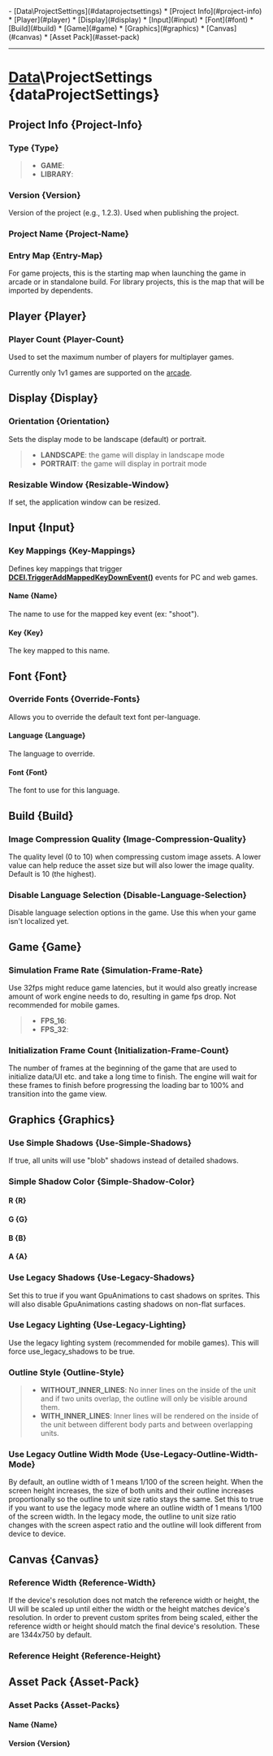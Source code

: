 <div id="toc" markdown="1">
- [Data\ProjectSettings](#dataprojectsettings)
  * [Project Info](#project-info)
  * [Player](#player)
  * [Display](#display)
  * [Input](#input)
  * [Font](#font)
  * [Build](#build)
  * [Game](#game)
  * [Graphics](#graphics)
  * [Canvas](#canvas)
  * [Asset Pack](#asset-pack)

</div>

***

# [](dcei.engine.proto.ProjectSettings)**[Data](Data)\ProjectSettings** {dataProjectSettings}

[](manual-wiki-start)

[](manual-wiki-end)

## [](dcei.engine.proto.ProjectSettings.project_info)**Project Info** {Project-Info}

[](manual-wiki-start)

[](manual-wiki-end)

### [](dcei.engine.proto.ProjectInfo.type)**Type** {Type}

[](manual-wiki-start)

[](manual-wiki-end)

>* **GAME**: 
>* **LIBRARY**: 

### [](dcei.engine.proto.ProjectInfo.version)**Version** {Version}
Version of the project (e.g., 1.2.3). Used when publishing the project.

[](manual-wiki-start)

[](manual-wiki-end)

### [](dcei.engine.proto.ProjectInfo.project_name)**Project Name** {Project-Name}

[](manual-wiki-start)

[](manual-wiki-end)

### [](dcei.engine.proto.ProjectInfo.entry_map)**Entry Map** {Entry-Map}
For game projects, this is the starting map when launching the game in arcade or in standalone build. For library projects, this is the map that will be imported by dependents.

[](manual-wiki-start)

[](manual-wiki-end)

## [](dcei.engine.proto.ProjectSettings.player)**Player** {Player}

[](manual-wiki-start)

[](manual-wiki-end)

### [](dcei.engine.proto.PlayerSettings.player_count)**Player Count** {Player-Count}
Used to set the maximum number of players for multiplayer games.

[](manual-wiki-start)
Currently only 1v1 games are supported on the [arcade](https://platform.wildsky.dev/).
[](manual-wiki-end)

## [](dcei.engine.proto.ProjectSettings.display)**Display** {Display}

[](manual-wiki-start)

[](manual-wiki-end)

### [](dcei.engine.proto.DisplaySettings.orientation)**Orientation** {Orientation}
Sets the display mode to be landscape (default) or portrait.

[](manual-wiki-start)

[](manual-wiki-end)

>* **LANDSCAPE**: the game will display in landscape mode
>* **PORTRAIT**: the game will display in portrait mode

### [](dcei.engine.proto.DisplaySettings.resizable_window)**Resizable Window** {Resizable-Window}
If set, the application window can be resized.

[](manual-wiki-start)

[](manual-wiki-end)

## [](dcei.engine.proto.ProjectSettings.input)**Input** {Input}

[](manual-wiki-start)

[](manual-wiki-end)

### [](dcei.engine.proto.InputSettings.key_mappings)**Key Mappings** {Key-Mappings}

[](manual-wiki-start)
Defines key mappings that trigger **[DCEI.TriggerAddMappedKeyDownEvent()](Trigger-API-Reference-DCEI-Events-Input#triggeraddmappedkeydownevent-2)** events for PC and web games.
[](manual-wiki-end)

#### [](dcei.engine.proto.InputSettings.KeyMapping.name)**Name** {Name}
The name to use for the mapped key event (ex: "shoot").

[](manual-wiki-start)

[](manual-wiki-end)

#### [](dcei.engine.proto.InputSettings.KeyMapping.key)**Key** {Key}
The key mapped to this name.

[](manual-wiki-start)

[](manual-wiki-end)

## [](dcei.engine.proto.ProjectSettings.font)**Font** {Font}

[](manual-wiki-start)

[](manual-wiki-end)

### [](dcei.engine.proto.FontSettings.override_fonts)**Override Fonts** {Override-Fonts}
Allows you to override the default text font per-language.

[](manual-wiki-start)

[](manual-wiki-end)

#### [](dcei.engine.proto.FontSettings.FontSetting.language)**Language** {Language}
The language to override.

[](manual-wiki-start)

[](manual-wiki-end)

#### [](dcei.engine.proto.FontSettings.FontSetting.font)**Font** {Font}
The font to use for this language.

[](manual-wiki-start)

[](manual-wiki-end)

## [](dcei.engine.proto.ProjectSettings.build)**Build** {Build}

[](manual-wiki-start)

[](manual-wiki-end)

### [](dcei.engine.proto.BuildSettings.image_compression_quality)**Image Compression Quality** {Image-Compression-Quality}
The quality level (0 to 10) when compressing custom image assets. A lower value can help reduce the asset size but will also lower the image quality. Default is 10 (the highest).

[](manual-wiki-start)

[](manual-wiki-end)

### [](dcei.engine.proto.BuildSettings.disable_language_selection)**Disable Language Selection** {Disable-Language-Selection}
Disable language selection options in the game. Use this when your game isn't localized yet.

[](manual-wiki-start)

[](manual-wiki-end)

## [](dcei.engine.proto.ProjectSettings.game)**Game** {Game}

[](manual-wiki-start)

[](manual-wiki-end)

### [](dcei.engine.proto.GameSettings.simulation_frame_rate)**Simulation Frame Rate** {Simulation-Frame-Rate}
Use 32fps might reduce game latencies, but it would also greatly increase amount of work engine needs to do, resulting in game fps drop. Not recommended for mobile games.

[](manual-wiki-start)

[](manual-wiki-end)

>* **FPS_16**: 
>* **FPS_32**: 

### [](dcei.engine.proto.GameSettings.initialization_frame_count)**Initialization Frame Count** {Initialization-Frame-Count}
The number of frames at the beginning of the game that are used to initialize data/UI etc. and take a long time to finish. The engine will wait for these frames to finish before progressing the loading bar to 100% and transition into the game view.

[](manual-wiki-start)

[](manual-wiki-end)

## [](dcei.engine.proto.ProjectSettings.graphics)**Graphics** {Graphics}

[](manual-wiki-start)

[](manual-wiki-end)

### [](dcei.engine.proto.GraphicsSettings.use_simple_shadows)**Use Simple Shadows** {Use-Simple-Shadows}
If true, all units will use "blob" shadows instead of detailed shadows.

[](manual-wiki-start)

[](manual-wiki-end)

### [](dcei.engine.proto.GraphicsSettings.simple_shadow_color)**Simple Shadow Color** {Simple-Shadow-Color}

[](manual-wiki-start)

[](manual-wiki-end)

#### [](dcei.engine.proto.GraphicsSettings.SimpleShadowColor.r)**R** {R}

[](manual-wiki-start)

[](manual-wiki-end)

#### [](dcei.engine.proto.GraphicsSettings.SimpleShadowColor.g)**G** {G}

[](manual-wiki-start)

[](manual-wiki-end)

#### [](dcei.engine.proto.GraphicsSettings.SimpleShadowColor.b)**B** {B}

[](manual-wiki-start)

[](manual-wiki-end)

#### [](dcei.engine.proto.GraphicsSettings.SimpleShadowColor.a)**A** {A}

[](manual-wiki-start)

[](manual-wiki-end)

### [](dcei.engine.proto.GraphicsSettings.use_legacy_shadows)**Use Legacy Shadows** {Use-Legacy-Shadows}
Set this to true if you want GpuAnimations to cast shadows on sprites. This will also disable GpuAnimations casting shadows on non-flat surfaces.

[](manual-wiki-start)

[](manual-wiki-end)

### [](dcei.engine.proto.GraphicsSettings.use_legacy_lighting)**Use Legacy Lighting** {Use-Legacy-Lighting}
Use the legacy lighting system (recommended for mobile games). This will force use_legacy_shadows to be true.

[](manual-wiki-start)

[](manual-wiki-end)

### [](dcei.engine.proto.GraphicsSettings.outline_style)**Outline Style** {Outline-Style}

[](manual-wiki-start)

[](manual-wiki-end)

>* **WITHOUT_INNER_LINES**: No inner lines on the inside of the unit and if two units overlap, the outline will only be visible around them.
>* **WITH_INNER_LINES**: Inner lines will be rendered on the inside of the unit between different body parts and between overlapping units.

### [](dcei.engine.proto.GraphicsSettings.use_legacy_outline_width_mode)**Use Legacy Outline Width Mode** {Use-Legacy-Outline-Width-Mode}
By default, an outline width of 1 means 1/100 of the screen height. When the screen height increases, the size of both units and their outline increases proportionally so the outline to unit size ratio stays the same. Set this to true if you want to use the legacy mode where an outline width of 1 means 1/100 of the screen width. In the legacy mode, the outline to unit size ratio changes with the screen aspect ratio and the outline will look different from device to device.

[](manual-wiki-start)

[](manual-wiki-end)

## [](dcei.engine.proto.ProjectSettings.canvas)**Canvas** {Canvas}

[](manual-wiki-start)

[](manual-wiki-end)

### [](dcei.engine.proto.CanvasSettings.reference_width)**Reference Width** {Reference-Width}
If the device's resolution does not match the reference width or height, the UI will be scaled up until either the width or the height matches device's resolution. In order to prevent custom sprites from being scaled, either the reference width or height should match the final device's resolution. These are 1344x750 by default.

[](manual-wiki-start)

[](manual-wiki-end)

### [](dcei.engine.proto.CanvasSettings.reference_height)**Reference Height** {Reference-Height}

[](manual-wiki-start)

[](manual-wiki-end)

## [](dcei.engine.proto.ProjectSettings.asset_pack)**Asset Pack** {Asset-Pack}

[](manual-wiki-start)

[](manual-wiki-end)

### [](dcei.engine.proto.AssetPackSettings.asset_packs)**Asset Packs** {Asset-Packs}

[](manual-wiki-start)

[](manual-wiki-end)

#### [](dcei.engine.proto.AssetPack.name)**Name** {Name}

[](manual-wiki-start)

[](manual-wiki-end)

#### [](dcei.engine.proto.AssetPack.version)**Version** {Version}

[](manual-wiki-start)

[](manual-wiki-end)

